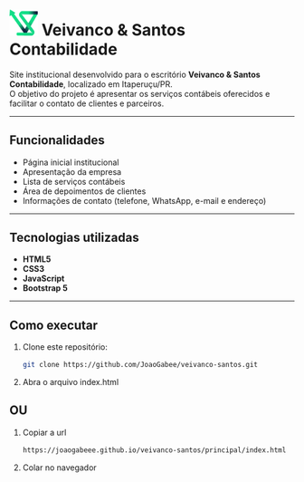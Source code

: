 # <img src="Logo/ÍCONE COLORIDO.png" alt="Veivanco & Santos Contabilidade" width="50"/> Veivanco & Santos Contabilidade

Site institucional desenvolvido para o escritório **Veivanco & Santos Contabilidade**, localizado em Itaperuçu/PR.  
O objetivo do projeto é apresentar os serviços contábeis oferecidos e facilitar o contato de clientes e parceiros.

---

## Funcionalidades
- Página inicial institucional  
- Apresentação da empresa  
- Lista de serviços contábeis  
- Área de depoimentos de clientes  
- Informações de contato (telefone, WhatsApp, e-mail e endereço)  

---

## Tecnologias utilizadas
- **HTML5**  
- **CSS3**  
- **JavaScript**  
- **Bootstrap 5**
  
---

## Como executar
1. Clone este repositório:
   ```bash
   git clone https://github.com/JoaoGabee/veivanco-santos.git
2. Abra o arquivo index.html

## OU
1. Copiar a url
   ```bash
   https://joaogabeee.github.io/veivanco-santos/principal/index.html
3. Colar no navegador

